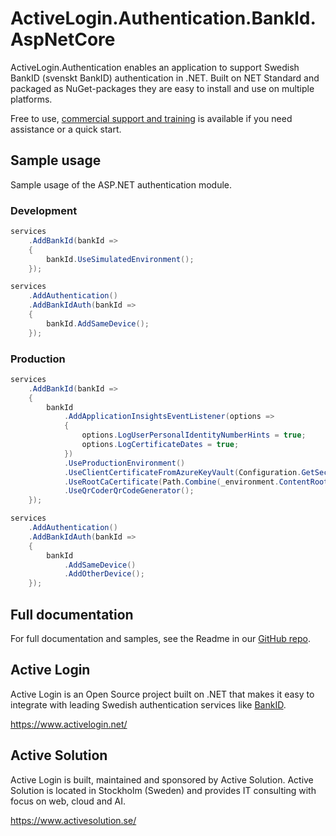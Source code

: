 # ActiveLogin.Authentication.BankId.AspNetCore

ActiveLogin.Authentication enables an application to support Swedish BankID (svenskt BankID) authentication in .NET.
Built on NET Standard and packaged as NuGet-packages they are easy to install and use on multiple platforms.

Free to use, [commercial support and training](https://activelogin.net/#support) is available if you need assistance or a quick start. 

## Sample usage

Sample usage of the ASP.NET authentication module.

### Development

```csharp
services
    .AddBankId(bankId =>
    {
        bankId.UseSimulatedEnvironment();
    });

services
    .AddAuthentication()
    .AddBankIdAuth(bankId =>
    {
        bankId.AddSameDevice();
    });
```

### Production

```csharp
services
    .AddBankId(bankId =>
    {
        bankId
            .AddApplicationInsightsEventListener(options =>
            {
                options.LogUserPersonalIdentityNumberHints = true;
                options.LogCertificateDates = true;
            })
            .UseProductionEnvironment()
            .UseClientCertificateFromAzureKeyVault(Configuration.GetSection("ActiveLogin:BankId:ClientCertificate"))
            .UseRootCaCertificate(Path.Combine(_environment.ContentRootPath, Configuration.GetValue<string>("ActiveLogin:BankId:CaCertificate:FilePath")))
            .UseQrCoderQrCodeGenerator();
    });

services
    .AddAuthentication()
    .AddBankIdAuth(bankId =>
    {
        bankId
            .AddSameDevice()
            .AddOtherDevice();
    });
```

## Full documentation

For full documentation and samples, see the Readme in our [GitHub repo](https://github.com/ActiveLogin/ActiveLogin.Authentication).

## Active Login

Active Login is an Open Source project built on .NET that makes it easy to integrate with leading Swedish authentication services like [BankID](https://www.bankid.com/).

https://www.activelogin.net/

## Active Solution

Active Login is built, maintained and sponsored by Active Solution. Active Solution is located in Stockholm (Sweden) and provides IT consulting with focus on web, cloud and AI.

https://www.activesolution.se/
